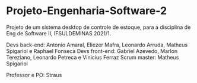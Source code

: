 # Projeto-Engenharia-Software-2

Projeto de um sistema desktop de controle de estoque, para a disciplina de Eng de Software II, IFSULDEMINAS 2021/1.

Devs back-end: Antonio Amaral, Eliezer Mafra, Leonardo Arruda, Matheus Spigariol e Raphael Fonseca
Devs front-end: Gabriel Azevedo, Marlon Tereziano, Leonardo Petreca e Vinicius Ferraz
Scrum master: Matheus Spigariol

Professor e PO: Straus
